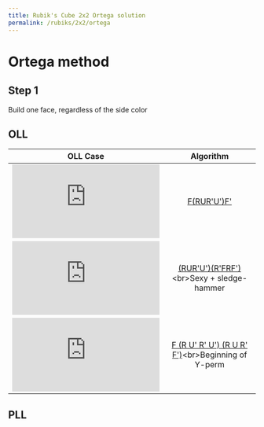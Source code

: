 ```yaml
---
title: Rubik's Cube 2x2 Ortega solution
permalink: /rubiks/2x2/ortega
---
```


# Ortega method

## Step 1

Build one face, regardless of the side color

## OLL

| OLL Case  | Algorithm  |
| :-------: | :--------: |
| [![F(RUR'U')F'](https://cube.rider.biz/visualcube.php?fmt=svg&size=150&pzl=2&stage=oll&view=plan&case=FRUR%27U%27F%27)](https://alg.cubing.net/?setup=x2&view=playback&puzzle=2x2x2&type=alg&alg=F_(R_U_R-_U-)_F-)  |  [F(RUR'U')F'](https://alg.cubing.net/?setup=x2&view=playback&puzzle=2x2x2&type=alg&alg=F_(R_U_R-_U-)_F-)  |
| [![(RUR'U')(R'FRF')](https://cube.rider.biz/visualcube.php?fmt=svg&size=150&pzl=2&stage=oll&view=plan&case=RUR%27U%27R%27FRF%27)](https://alg.cubing.net/?setup=x2&view=playback&puzzle=2x2x2&type=alg&alg=(R_U_R-_U-)_(R-_F_R_F-)) | [(RUR'U')(R'FRF')](https://alg.cubing.net/?setup=x2&view=playback&puzzle=2x2x2&type=alg&alg=(R_U_R-_U-)_(R-_F_R_F-))<br>Sexy + sledge-hammer |
| [![F (R U' R' U') (R U R' F')](https://cube.rider.biz/visualcube.php?fmt=svg&size=150&pzl=2&stage=oll&view=plan&case=FRU%27R%27U%27RUR%27F%27)](https://alg.cubing.net/?setup=x2&view=playback&puzzle=2x2x2&type=alg&alg=F_(R_U-_R-_U-)_(R_U_R-_F-)) | [F (R U' R' U') (R U R' F')](https://alg.cubing.net/?setup=x2&view=playback&puzzle=2x2x2&type=alg&alg=F_(R_U-_R-_U-)_(R_U_R-_F-))<br>Beginning of Y-perm |


## PLL